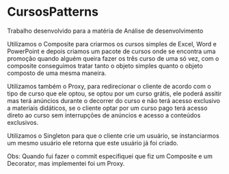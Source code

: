 # CursosPatterns
Trabalho desenvolvido para a matéria de Análise de desenvolvimento

Utilizamos o Composite para criarmos os cursos simples de Excel, Word e PowerPoint e depois criamos um pacote de cursos onde se encontra uma promoção quando alguém queira 
fazer os três curso de uma só vez, com o composite conseguimos tratar tanto o objeto simples quanto o objeto composto de uma mesma maneira.

Utilizamos também o Proxy, para redirecionar o cliente de acordo com o tipo de curso que ele optou, se optou por um curso grátis, ele poderá assitir mas terá anúncios durante
o decorrer do curso e não terá acesso exclusivo a materiais didáticos, se o cliente optar por um curso pago terá acesso direto ao curso sem interrupções de anúncios e acesso a
conteúdos exclusivos.

Utilizamos o Singleton para que o cliente crie um usuário, se instanciarmos um mesmo usuário ele retorna que este usuário já foi criado.

Obs: Quando fui fazer o commit especifiquei que fiz um Composite e um Decorator, mas implementei foi um Proxy.
